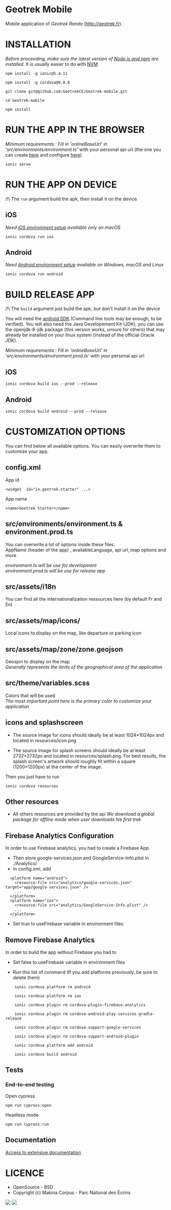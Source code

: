 # Geotrek Mobile

Mobile application of _Geotrek Rando_ (http://geotrek.fr).

# INSTALLATION

_Before proceeding, make sure the latest version of [Node.js and npm](https://nodejs.org/en/) are installed_.
It is usually easier to do with [NVM](https://github.com/nvm-sh/nvm)

    npm install -g ionic@5.4.11

    npm install -g cordova@9.0.0

    git clone git@github.com:GeotrekCE/Geotrek-mobile.git

    cd Geotrek-mobile

    npm install

# RUN THE APP IN THE BROWSER

_Minimum requirements : Fill in 'onlineBaseUrl' in 'src/environments/environment.ts'_ with your personal api url (the one you can create [here](https://geotrek.readthedocs.io/en/master/synchronization.html#geotrek-mobile-app-v3) and configure [here](https://github.com/GeotrekCE/Geotrek-rando/blob/master/docs/http-server.md))

    ionic serve

# RUN THE APP ON DEVICE

/!\ The `run` argument build the apk, then install it on the device

## iOS

_Need [iOS environment setup](https://ionicframework.com/docs/installation/ios) available only on macOS_

    ionic cordova run ios

## Android

_Need [Android environment setup](https://ionicframework.com/docs/installation/android) available on Windows, macOS and Linux_

    ionic cordova run android

# BUILD RELEASE APP

/!\ The `build` argument just build the apk, but don't install it on the device

You will need the [android SDK](https://developer.android.com/studio#downloads) (Command line tools may be enough, to be verified). You will also need the Java Developement Kit (JDK), you can use the openjdk-8-jdk package (this version works, unsure for others) that may already be installed on your linux system (instead of the official Oracle JDK).

_Minimum requirements : Fill in 'onlineBaseUrl' in 'src/environments/environment.prod.ts'_ with your personal api url

## iOS

    ionic cordova build ios --prod --release

## Android

    ionic cordova build android --prod --release

# CUSTOMIZATION OPTIONS

You can find below all available options. You can easily overwrite them to customize your app.

## config.xml

App id

    <widget  id="io.geotrek.starter" ...>

App name

    <name>Geotrek Starter</name>

## src/environments/environment.ts & environment.prod.ts

You can overwrite a lot of options inside these files:  
AppName (header of the app) , availableLanguage, api url, map options and more

_environment.ts will be use for development  
environment.prod.ts will be use for release app_

## src/assets/i18n

You can find all the internationalization ressources here (by default Fr and En)

## src/assets/map/icons/

Local icons to display on the map, like departure or parking icon

## src/assets/map/zone/zone.geojson

Geosjon to display on the map  
_Generally represents the limits of the geographical area of the application_

## src/theme/variables.scss

Colors that will be used  
_The most important point here is the primary color to customize your application_

## icons and splashscreen

- The source image for icons should ideally be at least 1024×1024px and located in resources/icon.png

- The source image for splash screens should ideally be at least 2732×2732px and located in resources/splash.png. For best results, the splash screen's artwork should roughly fit within a square (1200×1200px) at the center of the image.

Then you just have to run

    ionic cordova resources

## Other resources

- All others resources are provided by the api
  _We download a global package for offline mode when user downloads his first trek_

## Firebase Analytics Configuration

In order to use Firebase analytics, you had to create a Firebase App.

- Then store google-services.json and GoogleService-Info.plist in ./Analytics/
- In config.xml, add

```
  <platform name="android">
    <resource-file src="analytics/google-services.json" target="app/google-services.json" />
    ...
  </platform>
  <platform name="ios">
    <resource-file src="analytics/GoogleService-Info.plist" />
    ...
  </platform>
```

- Set true to useFirebase variable in environment files

## Remove Firebase Analytics

In order to build the app without Firebase you had to

- Set false to useFirebase variable in environment files

- Run this list of command
  (If you add platforms previously, be sure to delete them)

```
    ionic cordova platform rm android

    ionic cordova platform rm ios

    ionic cordova plugin rm cordova-plugin-firebase-analytics

    ionic cordova plugin rm cordova-android-play-services-gradle-release

    ionic cordova plugin rm cordova-support-google-services

    ionic cordova plugin rm cordova-support-android-plugin

    ionic cordova platform add android

    ionic cordova build android
```

## Tests

### End-to-end testing

Open cypress

```
npm run cypress:open
```

Headless mode

```
npm run cypress:run
```

## Documentation

[Access to extensive documentation](https://geotrekce.github.io/Geotrek-mobile)

# LICENCE

- OpenSource - BSD
- Copyright (c) Makina Corpus - Parc National des Écrins

[<img src="https://geotrek.fr/assets/img/logo_makina.svg">](http://www.makina-corpus.com)
[<img src="http://geonature.fr/img/logo-pne.jpg">](http://www.ecrins-parcnational.fr)
